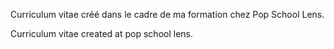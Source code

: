 Curriculum vitae créé dans le cadre de ma formation chez Pop School Lens.

Curriculum vitae created at pop school lens.
